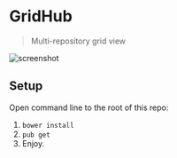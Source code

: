 # GridHub
> Multi-repository grid view

![screenshot](https://www.dropbox.com/s/9duh4v49mm4dedo/Screenshot%202015-01-30%2013.46.05.png?dl=1)

## Setup

Open command line to the root of this repo:

1. `bower install`
2. `pub get`
3. Enjoy.

